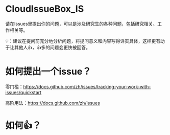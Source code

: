 # CloudIssueBox_IS
请在Issues里提出你的问题，可以是涉及研究生的各种问题，包括研究相关、工作相关等。

💡：建议在提问前充分地分析问题，将提问意义和内容写得详实具体，这样更有助于让其他人👍，👍多的问题会更快被回答。

# 如何提出一个issue？
零门槛：https://docs.github.com/zh/issues/tracking-your-work-with-issues/quickstart

高阶用法：https://docs.github.com/zh/issues

# 如何👍？
